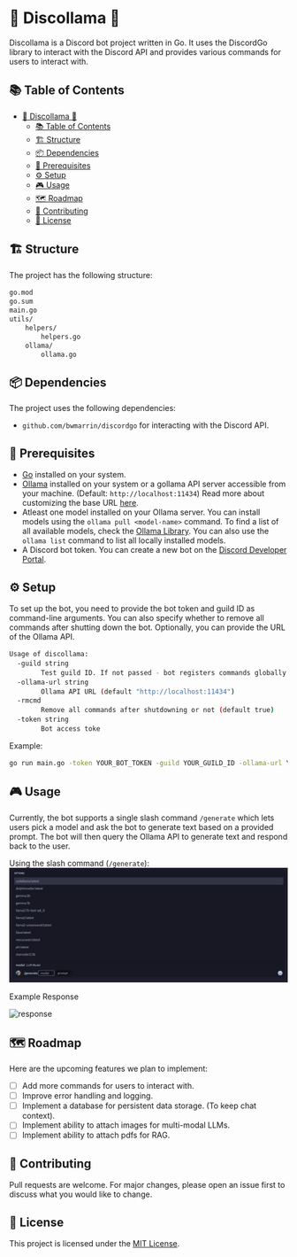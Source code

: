 # 🕺 Discollama 🦙

Discollama is a Discord bot project written in Go. It uses the DiscordGo library to interact with the Discord API and provides various commands for users to interact with.

## 📚 Table of Contents

- [🕺 Discollama 🦙](#-discollama-)
  - [📚 Table of Contents](#-table-of-contents)
  - [🏗️ Structure](#️-structure)
  - [📦 Dependencies](#-dependencies)
  - [🔑 Prerequisites](#-prerequisites)
  - [⚙️ Setup](#️-setup)
  - [🎮 Usage](#-usage)
  - [🗺️ Roadmap](#️-roadmap)
  - [🤝 Contributing](#-contributing)
  - [📄 License](#-license)

## 🏗️ Structure

The project has the following structure:

```
go.mod
go.sum
main.go
utils/
	helpers/
		helpers.go
	ollama/
		ollama.go
```

## 📦 Dependencies

The project uses the following dependencies:

- `github.com/bwmarrin/discordgo` for interacting with the Discord API.

## 🔑 Prerequisites

- [Go](https://go.dev/) installed on your system.
- [Ollama](https://ollama.com/) installed on your system or a gollama API server accessible from your machine. (Default: `http://localhost:11434`) Read more about customizing the base URL [here](#options).
- Atleast one model installed on your Ollama server. You can install models using the `ollama pull <model-name>` command. To find a list of all available models, check the [Ollama Library](https://ollama.com/library/). You can also use the `ollama list` command to list all locally installed models.
- A Discord bot token. You can create a new bot on the [Discord Developer Portal](https://discord.com/developers/applications).

## ⚙️ Setup

To set up the bot, you need to provide the bot token and guild ID as command-line arguments. You can also specify whether to remove all commands after shutting down the bot. Optionally, you can provide the URL of the Ollama API.

```bash
Usage of discollama:
  -guild string
        Test guild ID. If not passed - bot registers commands globally
  -ollama-url string
        Ollama API URL (default "http://localhost:11434")
  -rmcmd
        Remove all commands after shutdowning or not (default true)
  -token string
        Bot access toke
```

Example:

```bash
go run main.go -token YOUR_BOT_TOKEN -guild YOUR_GUILD_ID -ollama-url YOUR_OLLAMA_URL -rmcmd true
```

## 🎮 Usage

Currently, the bot supports a single slash command `/generate` which lets users pick a model and ask the bot to generate text based on a provided prompt. The bot will then query the Ollama API to generate text and respond back to the user.

Using the slash command (`/generate`):
![slash_command](assets/slash-command.png)

Example Response

![response](image.png)

## 🗺️ Roadmap
Here are the upcoming features we plan to implement:

- [ ] Add more commands for users to interact with.
- [ ] Improve error handling and logging.
- [ ] Implement a database for persistent data storage. (To keep chat context).
- [ ] Implement ability to attach images for multi-modal LLMs.
- [ ] Implement ability to attach pdfs for RAG.

## 🤝 Contributing

Pull requests are welcome. For major changes, please open an issue first to discuss what you would like to change.

## 📄 License

This project is licensed under the [MIT License](https://choosealicense.com/licenses/mit/).

